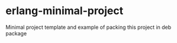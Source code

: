erlang-minimal-project
======================

Minimal project template and example of packing this project in deb package
